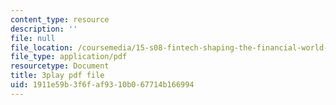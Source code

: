```yaml
---
content_type: resource
description: ''
file: null
file_location: /coursemedia/15-s08-fintech-shaping-the-financial-world-spring-2020/1911e59b3f6faf9310b067714b166994_JuKKBf-uSDI.pdf
file_type: application/pdf
resourcetype: Document
title: 3play pdf file
uid: 1911e59b-3f6f-af93-10b0-67714b166994
---
```

